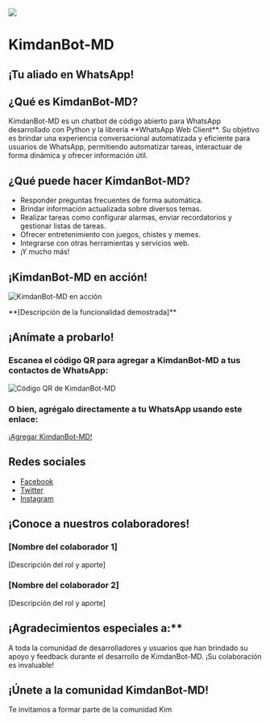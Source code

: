<img src="https://user-images.githubusercontent.com/73097560/115834477-dbab4500-a447-11eb-908a-139a6edaec5c.gif">

# KimdanBot-MD
## ¡Tu aliado en WhatsApp!
   <main>
        <section id="descripcion">
            <h2>¿Qué es KimdanBot-MD?</h2>
            <p>KimdanBot-MD es un chatbot de código abierto para WhatsApp desarrollado con Python y la librería **WhatsApp Web Client**. Su objetivo es brindar una experiencia conversacional automatizada y eficiente para usuarios de WhatsApp, permitiendo automatizar tareas, interactuar de forma dinámica y ofrecer información útil.</p>
        </section>
        <section id="funcionalidades">
            <h2>¿Qué puede hacer KimdanBot-MD?</h2>
            <ul>
                <li>Responder preguntas frecuentes de forma automática.</li>
                <li>Brindar información actualizada sobre diversos temas.</li>
                <li>Realizar tareas como configurar alarmas, enviar recordatorios y gestionar listas de tareas.</li>
                <li>Ofrecer entretenimiento con juegos, chistes y memes.</li>
                <li>Integrarse con otras herramientas y servicios web.</li>
                <li>¡Y mucho más!</li>
            </ul>
        </section>
        <section id="demo">
            <h2>¡KimdanBot-MD en acción!</h2>
            <div class="demo-container">
                <img src="placeholder.jpg" alt="KimdanBot-MD en acción">
                <p>**[Descripción de la funcionalidad demostrada]**</p>
            </div>
        </section>
        <section id="agregar">
            <h2>¡Anímate a probarlo!</h2>
            <div class="agregar-container">
                <h3>Escanea el código QR para agregar a KimdanBot-MD a tus contactos de WhatsApp:</h3>
                <img src="qr-code.png" alt="Código QR de KimdanBot-MD">
                <h3>O bien, agrégalo directamente a tu WhatsApp usando este enlace:</h3>
                <a href="https://wa.me/573123456789">¡Agregar KimdanBot-MD!</a>
            </div>
        </section>
        <section id="redes-sociales">
            <h2>Redes sociales</h2>
            <ul class="redes-sociales-list">
                <li><a href="https://www.facebook.com/kymdanamerica/"><i class="fab fa-facebook-f"></i> Facebook</a></li>
                <li><a href="https://twitter.com/kimdanbotmd"><i class="fab fa-twitter"></i> Twitter</a></li>
                <li><a href="https://www.instagram.com/kimdanbotmd/"><i class="fab fa-instagram"></i> Instagram</a></li>
            </ul>
        </section>
        <section id="colaboradores">
            <h2>¡Conoce a nuestros colaboradores!</h2>
            <div class="colaboradores-container">
                <div class="colaborador">
                    <h3>[Nombre del colaborador 1]</h3>
                    <p>[Descripción del rol y aporte]</p>
                </div>
                <div class="colaborador">
                    <h3>[Nombre del colaborador 2]</h3>
                    <p>[Descripción del rol y aporte]</p>
                </div>
                </div>
        </section>
        <section id="agradecimientos">
            <h2>¡Agradecimientos especiales a:**</h2>
            <p>A toda la comunidad de desarrolladores y usuarios que han brindado su apoyo y feedback durante el desarrollo de KimdanBot-MD. ¡Su colaboración es invaluable!</p>
        </section>
        <section id="comunidad">
            <h2>¡Únete a la comunidad KimdanBot-MD!</h2>
            <div class="comunidad-container">
                <p>Te invitamos a formar parte de la comunidad Kim
